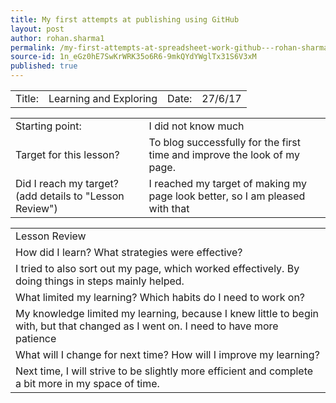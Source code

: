 ```yaml
---
title: My first attempts at publishing using GitHub  
layout: post
author: rohan.sharma1
permalink: /my-first-attempts-at-spreadsheet-work-github---rohan-sharma/
source-id: 1n_eGz0hE7SwKrWRK35o6R6-9mkQYdYWglTx31S6V3xM
published: true
---
```

<table>
  <tr>
    <td>Title:  </td>
    <td>Learning and Exploring</td>
    <td> Date:  </td>
    <td>27/6/17</td>
  </tr>
</table>


<table>
  <tr>
    <td>Starting point:</td>
    <td>I did not know much</td>
  </tr>
  <tr>
    <td>Target for this lesson?</td>
    <td>To blog successfully for the first time and improve the look of my page.</td>
  </tr>
  <tr>
    <td>Did I reach my target? 
(add details to "Lesson Review")</td>
    <td>I reached my target of making my page look better, so I am pleased with that</td>
  </tr>
</table>


<table>
  <tr>
    <td>Lesson Review</td>
  </tr>
  <tr>
    <td>How did I learn? What strategies were effective? </td>
  </tr>
  <tr>
    <td>I tried to also sort out my page, which worked effectively. By doing things in steps mainly helped.</td>
  </tr>
  <tr>
    <td>What limited my learning? Which habits do I need to work on? </td>
  </tr>
  <tr>
    <td>My knowledge limited my learning, because I knew little to begin with, but that changed as I went on. I need to have more patience</td>
  </tr>
  <tr>
    <td>What will I change for next time? How will I improve my learning?</td>
  </tr>
  <tr>
    <td>Next time, I will strive to be slightly more efficient and complete a bit more in my space of time.</td>
  </tr>
</table>


